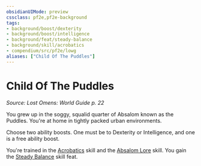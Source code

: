 ```yaml
---
obsidianUIMode: preview
cssclass: pf2e,pf2e-background
tags:
- background/boost/dexterity
- background/boost/intelligence
- background/feat/steady-balance
- background/skill/acrobatics
- compendium/src/pf2e/lowg
aliases: ["Child Of The Puddles"]
---
```

# Child Of The Puddles
*Source: Lost Omens: World Guide p. 22*  

You grew up in the soggy, squalid quarter of Absalom known as the Puddles. You're at home in tightly packed urban environments.

Choose two ability boosts. One must be to Dexterity or Intelligence, and one is a free ability boost.

You're trained in the [Acrobatics](../../skills.md#Acrobatics) skill and the [Absalom Lore](../../skills.md#Lore) skill. You gain the [Steady Balance](../../feats/steady-balance.md) skill feat.